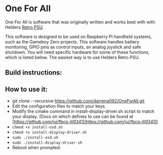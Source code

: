 
# One For All

One For All is software that was originally written and works best with with Helders  [Retro PSU](https://heldergametech.com/shop/gameboy-zero/retropsu/).

This software is designed to be used on Raspberry Pi handheld systems, such as the Gameboy Zero projects. This software handles battery monitoring, GPIO pins as control inputs, an analog joystick and safe shutdown. You will need specific hardware for some of these functions, which is listed below. The easiest way is to use Helders Retro PSU.

## Build instructions:  

## How to use it:  
  
* git clone --recursive https://github.com/darrena092/OneForAll.git  
* Edit the configuration files to match your keys.
* Modify the cmake command in install-display-driver.sh script to match your display. (Docs on which defines to use can be found at [https://github.com/juj/fbcp-ili9341](https://github.com/juj/fbcp-ili9341))
* `chmod +x install-osd.sh`
* `chmod +x install-display-driver.sh`
* `sudo ./install-osd.sh`
* `sudo ./install-display-driver.sh`
* Reboot when prompted.